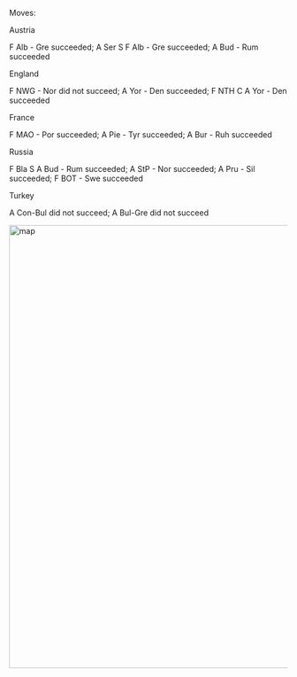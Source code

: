 Moves:


Austria


F Alb - Gre succeeded;
A Ser S F Alb - Gre succeeded;
A Bud - Rum succeeded


England


F NWG - Nor did not succeed;
A Yor - Den succeeded;
F NTH C A Yor - Den succeeded


France


F MAO - Por succeeded;
A Pie - Tyr succeeded;
A Bur - Ruh succeeded


Russia


F Bla S A Bud - Rum succeeded;
A StP - Nor succeeded;
A Pru - Sil succeeded;
F BOT - Swe succeeded


Turkey


A Con-Bul did not succeed;
A Bul-Gre did not succeed


<img src="diplomacyFall1901.png" alt="map" height="800" width="1005"/>
